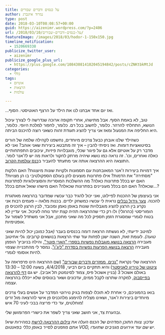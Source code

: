 ```yaml
---
title: על כנסים ודברים שבורים
author: נמרוד איזנברג
type: post
date: 2018-03-10T08:08:57+00:00
guid: https://aizenimr.wordpress.com/?p=2406
url: /2018/03/10/על-כנסים-ודברים-שבורים/
featureImage: /images/2018/03/hodor-1-150x150.jpg
timeline_notification:
  - 1520669338
publicize_twitter_user:
  - aizenimr
publicize_google_plus_url:
  - https://plus.google.com/108430814102045194842/posts/cZNKtbkMtJd
categories:
  - כללי
tags:
  - אוטיזם
  - הרצאות
  - עולמות

---
```

&#8230;ואז יום אחד אבחנו לנו את הילד על הרצף האוטיסטי. הסוף.

טוב, לא באמת הסוף. אבל מתישהו, אחרי תקופה ארוכה שנדרשה לי לצורך עיכול הנושא, התחלתי להרהר. כלומר, לחשוב בכל רם. כלומר, לחפור למלכת היופי. כלומר, היא החליפה את המנעול ומאז אני צריך להציג תעודת זהות כשאני רוצה להיכנס הביתה.

כשהילד שלנו אובחן כבעל צרכים מיוחדים, נחשפנו לקהילה שלמה של הורים בסיטואציות דומות. ואז ניסיתי להבין &#8211; איך זה מתבטא ביצירות שאני אוהב? ואני לא מדבר רק על אוטיזם אלא גם על פיגור שכלי, מוגבלויות פיזיות, עיכובים התפתחותיים כאלה ואחרים, וכו'. זה נראה כמו נושא שיהיה מרתק לחקור ולראות מה יש לז'אנר לומר. התוצאה היא ההרצאה אותה אני מתעתד להעביר ב[כנס עולמות הקרוב][1].

איך דמויות ביצירות ז'אנר המאובחנות עם תסמונות ולקויות שונות מיוצגות? האם הלקות "מסתירה" את הדמות? אילו פתרונות מוצעים להן בעולם הספקולטיבי בו הן מצויות? האם יש בכלל פתרונות כאלה? מה ההשלכות המוסריות והסוציולוגיות לפתרונות שכאלה? האם הם בכלל מעוניינים בפתרונות שכאלה? האם מישהו שואל אותם בכלל&#8230;?

אני בעיצומן של ההכנות לפיילוט, ואני יכול להגיד כבר עכשיו שמדובר בהרצאה מאתגרת להכנה. [צער גידול נבלים][2] נראית לי עכשיו כמשחק ילדים. בכנות מלאה &#8211; פעמים רבות אני נקרע בין הרצון להציג מוגבלויות שונות באופן נאמן ומכובד, לבין הרצון להכניס פן הומוריסטי (כהרגלי) ולו רק כדי שההרצאה תהיה קצת יותר נוחה לעיכול. אני עדיין לא בטוח לגמרי שמסגרת הזמן תספיק לכל מה שאני מתכנן, אבל אני משתדל לשמור על אופטימיות.

למיטב ידיעתי, לא נעשתה הרצאה דומה בכנסים בעבר _(אבל כמובן יכול להיות שאני טועה)_. לעומת זאת, השנה ישנן לפחות עוד שתי הרצאות בנושאים קרובים: גלי אחיטוב מעבירה [הרצאה בנושא מוגבלות נפשיות בספרי "הארי פוטר"][3], והילה בניוביץ' הופמן מעבירה [הרצאה בנושא הפרעות נפשיות בסדרת "ליג'ן"][4]. נמסר לי מהתכנייה שצפוי להיות אוסומי לגמרי.

ההרצאה שלי נקראת ["נכים, ממזרים ודברים שבורים"][5] (שם ההרצאה הינו פרפראזה על [ציטוט של טיריון לאניסטר][6]) והיא תתקיים ב<span class="sessionmetavalue">יום רביעי, 4/4/2018, בשעה 12:00 &#8211; 13:30 באולם אשכול 3 (בניין אשכול פיס, צמוד לסינמטק תל אביב). יש גם <a href="https://www.facebook.com/events/193467414583916/">דף להרצאה בפייסבוק</a>, למקרה שתרצו לקבל ממים, עדכונים ושאר בונוסים שלא ייכללו בהרצאה עצמה.</span>

בואו בהמוניכם, כי אחרת לא תוכלו לצפות בגיק נוירוטי המדבר על אנשים בעלי צרכים מיוחדים ביצירות ז'אנר, ושאינו מצליח להימנע מלהכניס פן אישי להרצאה מול זרים מוחלטים, עד כדי פריצה בבכי לעיני 70 איש!

ובהערת צד, אני חושב שאני צריך לשפר את כישורי הפרומושן שלי.

_עדכון: צוות התוכן המדהים של הכנס העלה את [צילום ההרצאה לרשת][7] במהירות שיא! אתם מוזמנים לסייר באופן כללי בפאנטום VOD, יש שם עוד אירועים מגניבים שתועדו._

 [1]: http://2018.olamot-con.org.il/
 [2]: /2016/10/31/%d7%a6%d7%a2%d7%a8-%d7%92%d7%99%d7%93%d7%95%d7%9c-%d7%a0%d7%91%d7%9c%d7%99%d7%9d-%d7%94%d7%a8%d7%a6%d7%90%d7%94/
 [3]: http://program.olamot-con.org.il/olamot2018/sessions/%D7%97%D7%92-%D7%94%D7%9E%D7%95%D7%9C%D7%93-%D7%91%D7%9E%D7%97%D7%9C%D7%A7%D7%94-%D7%94%D7%A1%D7%92%D7%95%D7%A8%D7%94
 [4]: http://program.olamot-con.org.il/olamot2018/sessions/%D7%90%D7%A0%D7%99-%D7%95%D7%90%D7%A0%D7%99-%D7%95%D7%90%D7%A0%D7%99-%D7%95%D7%90%D7%A0%D7%99-%D7%94%D7%A2%D7%95%D7%9C%D7%9D-%D7%A9%D7%9C-%D7%9C%D7%99%D7%92%D7%9F
 [5]: http://program.olamot-con.org.il/olamot2018/sessions/%D7%A0%D7%9B%D7%99%D7%9D-%D7%9E%D7%95%D7%96%D7%A8%D7%99%D7%9D-%D7%95%D7%93%D7%91%D7%A8%D7%99%D7%9D-%D7%A9%D7%91%D7%95%D7%A8%D7%99%D7%9D
 [6]: https://www.youtube.com/watch?v=NXKrzoSS8cI
 [7]: http://www.scifi.org.il/vod/video/%d7%a0%d7%9b%d7%99%d7%9d-%d7%9e%d7%95%d7%96%d7%a8%d7%99%d7%9d-%d7%95%d7%93%d7%91%d7%a8%d7%99%d7%9d-%d7%a9%d7%91%d7%95%d7%a8%d7%99%d7%9d/